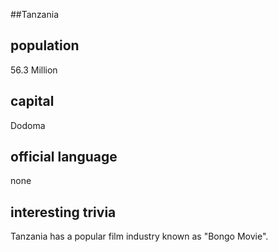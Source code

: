 ##Tanzania
## population
56.3 Million

## capital
Dodoma
 
## official language
none

## interesting trivia
Tanzania has a popular film industry known as "Bongo Movie".



